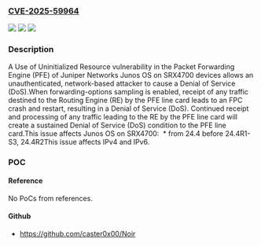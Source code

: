 ### [CVE-2025-59964](https://cve.mitre.org/cgi-bin/cvename.cgi?name=CVE-2025-59964)
![](https://img.shields.io/static/v1?label=Product&message=Junos%20OS&color=blue)
![](https://img.shields.io/static/v1?label=Version&message=24.4%20&color=brightgreen)
![](https://img.shields.io/static/v1?label=Vulnerability&message=CWE-908%3A%20Use%20of%20Uninitialized%20Resource&color=brightgreen)

### Description

A Use of Uninitialized Resource vulnerability in the Packet Forwarding Engine (PFE) of Juniper Networks Junos OS on SRX4700 devices allows an unauthenticated, network-based attacker to cause a Denial of Service (DoS).When forwarding-options sampling is enabled, receipt of any traffic destined to the Routing Engine (RE) by the PFE line card leads to an FPC crash and restart, resulting in a Denial of Service (DoS). Continued receipt and processing of any traffic leading to the RE by the PFE line card will create a sustained Denial of Service (DoS) condition to the PFE line card.This issue affects Junos OS on SRX4700:   *  from 24.4 before 24.4R1-S3, 24.4R2This issue affects IPv4 and IPv6.

### POC

#### Reference
No PoCs from references.

#### Github
- https://github.com/caster0x00/Noir

